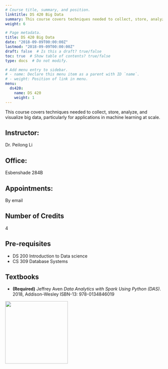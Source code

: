 ```yaml
---
# Course title, summary, and position.
linktitle: DS 420 Big Data
summary: This course covers techniques needed to collect, store, analyze, and visualize big data, particularly for applications in machine learning at scale.
weight: 6

# Page metadata.
title: DS 420 Big Data
date: "2018-09-09T00:00:00Z"
lastmod: "2018-09-09T00:00:00Z"
draft: false  # Is this a draft? true/false
toc: true  # Show table of contents? true/false
type: docs  # Do not modify.

# Add menu entry to sidebar.
# - name: Declare this menu item as a parent with ID `name`.
# - weight: Position of link in menu.
menu:
  ds420:
    name: DS 420
    weight: 1
---
```



This course covers techniques needed to collect, store, analyze, and visualize big data, particularly for applications in machine learning at scale.

## Instructor:

Dr. Peilong Li

## Office:

Esbenshade 284B

## Appointments:

By email

## Number of Credits

4

## Pre-requisites

* DS 200 Introduction to Data science
* CS 309 Database Systems

## Textbooks

* **(Required)** Jeffrey Aven
*Data Analytics with Spark Using Python (DAS)*.
2018, Addison-Wesley
ISBN-13: 978-0134846019
<img src="https://www.pearson.com/store/medias/-bigcovers-013484601X.jpg-size-W370?context=bWFzdGVyfGltYWdlc3w2MTYxNXxpbWFnZS9qcGVnfHN5cy1tYXN0ZXIvaW1hZ2VzL2hkZi9oNTcvODkxMDA0NzY3NDM5OC9iaWdjb3ZlcnMvMDEzNDg0NjAxWC5qcGdfc2l6ZV9XMzcwfDI2NTc2N2UyNTQ5NWEyZjkwYTA4NmQxZDcyZTkzOTA0YjA2MTlkMGIyMDg1Nzk2MGVkNmYwM2Y2MWY3MTFjOTI" width="200">
